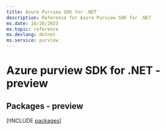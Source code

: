 ```yaml
---
title: Azure Purview SDK for .NET
description: Reference for Azure Purview SDK for .NET
ms.date: 10/26/2023
ms.topic: reference
ms.devlang: dotnet
ms.service: purview
---
```

# Azure purview SDK for .NET - preview
## Packages - preview
[!INCLUDE [packages](purview-index.md)]